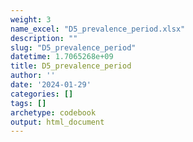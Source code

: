 ```yaml
---
weight: 3
name_excel: "D5_prevalence_period.xlsx"
description: ""
slug: "D5_prevalence_period"
datetime: 1.7065268e+09
title: D5_prevalence_period
author: ''
date: '2024-01-29'
categories: []
tags: []
archetype: codebook
output: html_document
---
```


<div class="tabcontent"></div>
